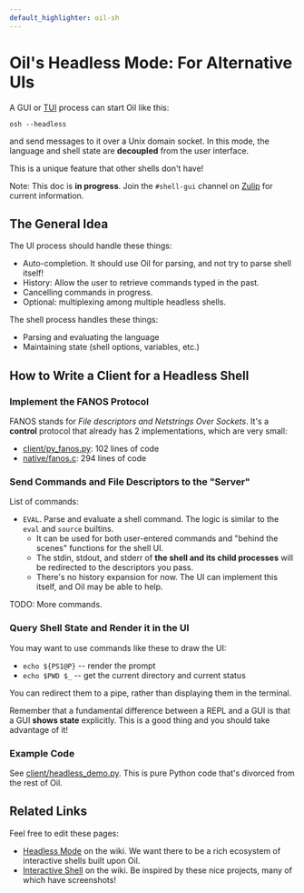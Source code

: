```yaml
---
default_highlighter: oil-sh
---
```


Oil's Headless Mode: For Alternative UIs
========================================

A GUI or [TUI][] process can start Oil like this:

    osh --headless

and send messages to it over a Unix domain socket.  In this mode, the language
and shell state are **decoupled** from the user interface.

This is a unique feature that other shells don't have!

[TUI]: https://en.wikipedia.org/wiki/Text-based_user_interface

Note: This doc is **in progress**.  Join the `#shell-gui` channel on
[Zulip]($xref:zulip) for current information.

<div id="toc">
</div>

## The General Idea

The UI process should handle these things:

- Auto-completion.  It should use Oil for parsing, and not try to parse shell
  itself!
- History: Allow the user to retrieve commands typed in the past.
- Cancelling commands in progress.
- Optional: multiplexing among multiple headless shells.

The shell process handles these things:

- Parsing and evaluating the language
- Maintaining state (shell options, variables, etc.)

## How to Write a Client for a Headless Shell

### Implement the FANOS Protocol

FANOS stands for *File descriptors and Netstrings Over Sockets*.  It's a
**control** protocol that already has 2 implementations, which are very small:

- [client/py_fanos.py]($oil-src): 102 lines of code
- [native/fanos.c]($oil-src): 294 lines of code

### Send Commands and File Descriptors to the "Server"

List of commands:

- `EVAL`.  Parse and evaluate a shell command.  The logic is similar to the
  `eval` and `source` builtins.
  - It can be used for both user-entered commands and "behind the scenes"
    functions for the shell UI.
  - The stdin, stdout, and stderr of **the shell and its child processes** will
    be redirected to the descriptors you pass.
  - There's no history expansion for now.  The UI can implement this itself,
    and Oil may be able to help.

TODO: More commands.

### Query Shell State and Render it in the UI

You may want to use commands like these to draw the UI:

- `echo ${PS1@P}` -- render the prompt
- `echo $PWD $_` -- get the current directory and current status

You can redirect them to a pipe, rather than displaying them in the terminal.

Remember that a fundamental difference between a REPL and a GUI is that a GUI
**shows state** explicitly.  This is a good thing and you should take advantage
of it!

### Example Code

See [client/headless_demo.py]($oil-src).  This is pure Python code that's
divorced from the rest of Oil.

## Related Links

Feel free to edit these pages:

- [Headless Mode][] on the wiki.  We want there to be a rich ecosystem of
  interactive shells built upon Oil.
- [Interactive Shell][] on the wiki.  Be inspired by these nice projects, many
  of which have screenshots! 

[Headless Mode]: https://github.com/oilshell/oil/wiki/Headless-Mode

[Interactive Shell]: https://github.com/oilshell/oil/wiki/Interactive-Shell
